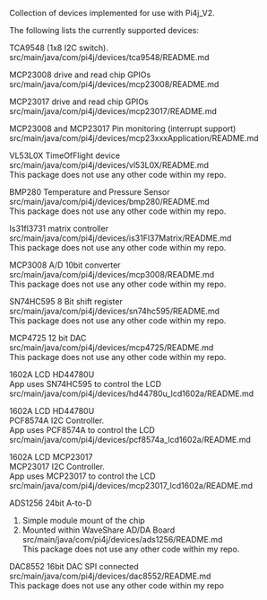 
Collection of devices implemented for use with Pi4j_V2.

The following lists the currently supported devices:




TCA9548 (1x8 I2C switch).  
src/main/java/com/pi4j/devices/tca9548/README.md

MCP23008 drive and read chip GPIOs  
src/main/java/com/pi4j/devices/mcp23008/README.md

MCP23017 drive and read chip GPIOs  
src/main/java/com/pi4j/devices/mcp23017/README.md

MCP23008 and MCP23017 Pin monitoring (interrupt support)  
src/main/java/com/pi4j/devices/mcp23xxxApplication/README.md

VL53L0X TimeOfFlight device  
src/main/java/com/pi4j/devices/vl53L0X/README.md  
This package does not use any other code within my repo.


BMP280  Temperature and Pressure Sensor  
src/main/java/com/pi4j/devices/bmp280/README.md  
This package does not use any other code within my repo.  


Is31fl3731 matrix controller  
src/main/java/com/pi4j/devices/is31Fl37Matrix/README.md     
This package does not use any other code within my repo.    


MCP3008 A/D 10bit converter   
src/main/java/com/pi4j/devices/mcp3008/README.md     
This package does not use any other code within my repo.    

SN74HC595 8 Bit shift register  
src/main/java/com/pi4j/devices/sn74hc595/README.md     
This package does not use any other code within my repo.    

MCP4725  12 bit DAC     
src/main/java/com/pi4j/devices/mcp4725/README.md        
This package does not use any other code within my repo.       


1602A LCD  HD44780U    
App uses SN74HC595 to control the LCD    
src/main/java/com/pi4j/devices/hd44780u_lcd1602a/README.md   

1602A LCD  HD44780U   
PCF8574A I2C  Controller.   
App uses PCF8574A to control the LCD   
src/main/java/com/pi4j/devices/pcf8574a_lcd1602a/README.md   



1602A LCD  MCP23017   
MCP23017 I2C  Controller.   
App uses MCP23017 to control the LCD   
src/main/java/com/pi4j/devices/mcp23017_lcd1602a/README.md   



ADS1256 24bit A-to-D  
1. Simple module mount of the chip  
2. Mounted within WaveShare AD/DA Board  
src/main/java/com/pi4j/devices/ads1256/README.md  
This package does not use any other code within my repo.    


DAC8552  16bit DAC  SPI connected     
src/main/java/com/pi4j/devices/dac8552/README.md      
This package does not use any other code within my repo     
 

